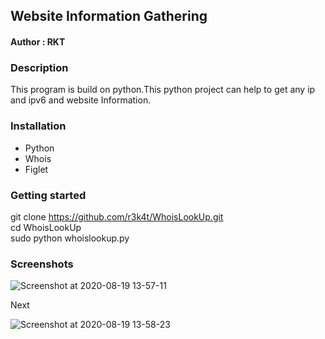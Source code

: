 <h2>Website Information Gathering</h2>


<h4>Author : RKT </h4>


### Description ###


This  program is build on python.This python project can help to get any  ip and ipv6 and website Information.


### Installation ###

<ul>
<li>Python</li>
<li>Whois</li>
<li>Figlet</li>
</ul>

### Getting started ###

git clone https://github.com/r3k4t/WhoisLookUp.git
<br>
cd WhoisLookUp
<br>
sudo python whoislookup.py
<br>

### Screenshots ###

![Screenshot at 2020-08-19 13-57-11](https://user-images.githubusercontent.com/69615463/90611666-a7cab080-e224-11ea-97d1-160f7b4f26d3.png)

Next

![Screenshot at 2020-08-19 13-58-23](https://user-images.githubusercontent.com/69615463/90611809-d6e12200-e224-11ea-845a-79ee5e345edb.png)


